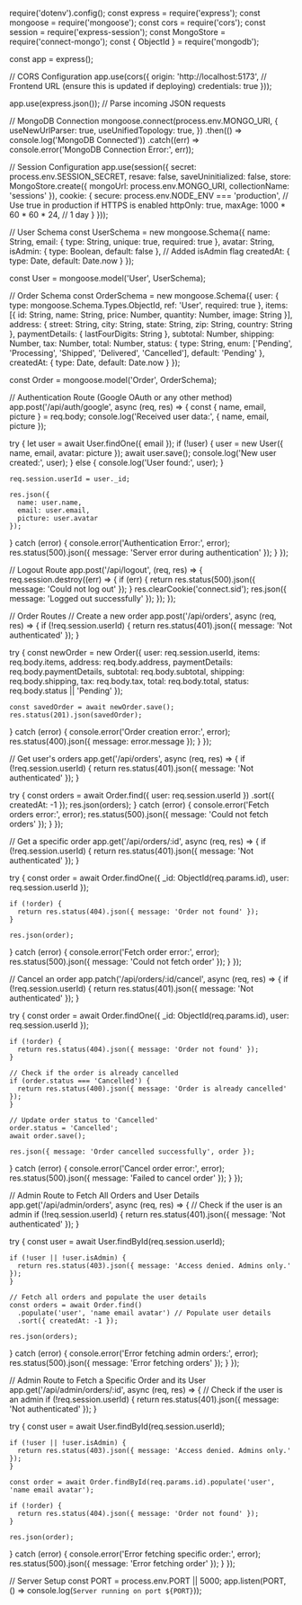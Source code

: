 require('dotenv').config();
const express = require('express');
const mongoose = require('mongoose');
const cors = require('cors');
const session = require('express-session');
const MongoStore = require('connect-mongo');
const { ObjectId } = require('mongodb');

const app = express();

// CORS Configuration
app.use(cors({
  origin: 'http://localhost:5173',  // Frontend URL (ensure this is updated if deploying)
  credentials: true
}));

app.use(express.json());  // Parse incoming JSON requests

// MongoDB Connection
mongoose.connect(process.env.MONGO_URI, {
  useNewUrlParser: true,
  useUnifiedTopology: true,
})
  .then(() => console.log('MongoDB Connected'))
  .catch((err) => console.error('MongoDB Connection Error:', err));

// Session Configuration
app.use(session({
  secret: process.env.SESSION_SECRET,
  resave: false,
  saveUninitialized: false,
  store: MongoStore.create({
    mongoUrl: process.env.MONGO_URI,
    collectionName: 'sessions'
  }),
  cookie: {
    secure: process.env.NODE_ENV === 'production', // Use true in production if HTTPS is enabled
    httpOnly: true,
    maxAge: 1000 * 60 * 60 * 24, // 1 day
  }
}));

// User Schema
const UserSchema = new mongoose.Schema({
  name: String,
  email: {
    type: String,
    unique: true,
    required: true
  },
  avatar: String,
  isAdmin: { type: Boolean, default: false }, // Added isAdmin flag
  createdAt: {
    type: Date,
    default: Date.now
  }
});

const User = mongoose.model('User', UserSchema);

// Order Schema
const OrderSchema = new mongoose.Schema({
  user: {
    type: mongoose.Schema.Types.ObjectId,
    ref: 'User',
    required: true
  },
  items: [{
    id: String,
    name: String,
    price: Number,
    quantity: Number,
    image: String
  }],
  address: {
    street: String,
    city: String,
    state: String,
    zip: String,
    country: String
  },
  paymentDetails: {
    lastFourDigits: String
  },
  subtotal: Number,
  shipping: Number,
  tax: Number,
  total: Number,
  status: {
    type: String,
    enum: ['Pending', 'Processing', 'Shipped', 'Delivered', 'Cancelled'],
    default: 'Pending'
  },
  createdAt: {
    type: Date,
    default: Date.now
  }
});

const Order = mongoose.model('Order', OrderSchema);

// Authentication Route (Google OAuth or any other method)
app.post('/api/auth/google', async (req, res) => {
  const { name, email, picture } = req.body;
  console.log('Received user data:', { name, email, picture });

  try {
    let user = await User.findOne({ email });
    if (!user) {
      user = new User({
        name,
        email,
        avatar: picture
      });
      await user.save();
      console.log('New user created:', user);
    } else {
      console.log('User found:', user);
    }

    req.session.userId = user._id;

    res.json({
      name: user.name,
      email: user.email,
      picture: user.avatar
    });
  } catch (error) {
    console.error('Authentication Error:', error);
    res.status(500).json({ message: 'Server error during authentication' });
  }
});

// Logout Route
app.post('/api/logout', (req, res) => {
  req.session.destroy((err) => {
    if (err) {
      return res.status(500).json({ message: 'Could not log out' });
    }
    res.clearCookie('connect.sid');
    res.json({ message: 'Logged out successfully' });
  });
});

// Order Routes
// Create a new order
app.post('/api/orders', async (req, res) => {
  if (!req.session.userId) {
    return res.status(401).json({ message: 'Not authenticated' });
  }

  try {
    const newOrder = new Order({
      user: req.session.userId,
      items: req.body.items,
      address: req.body.address,
      paymentDetails: req.body.paymentDetails,
      subtotal: req.body.subtotal,
      shipping: req.body.shipping,
      tax: req.body.tax,
      total: req.body.total,
      status: req.body.status || 'Pending'
    });

    const savedOrder = await newOrder.save();
    res.status(201).json(savedOrder);
  } catch (error) {
    console.error('Order creation error:', error);
    res.status(400).json({ message: error.message });
  }
});

// Get user's orders
app.get('/api/orders', async (req, res) => {
  if (!req.session.userId) {
    return res.status(401).json({ message: 'Not authenticated' });
  }

  try {
    const orders = await Order.find({ user: req.session.userId })
      .sort({ createdAt: -1 });
    res.json(orders);
  } catch (error) {
    console.error('Fetch orders error:', error);
    res.status(500).json({ message: 'Could not fetch orders' });
  }
});

// Get a specific order
app.get('/api/orders/:id', async (req, res) => {
  if (!req.session.userId) {
    return res.status(401).json({ message: 'Not authenticated' });
  }

  try {
    const order = await Order.findOne({
      _id: ObjectId(req.params.id),
      user: req.session.userId
    });

    if (!order) {
      return res.status(404).json({ message: 'Order not found' });
    }

    res.json(order);
  } catch (error) {
    console.error('Fetch order error:', error);
    res.status(500).json({ message: 'Could not fetch order' });
  }
});

// Cancel an order
app.patch('/api/orders/:id/cancel', async (req, res) => {
  if (!req.session.userId) {
    return res.status(401).json({ message: 'Not authenticated' });
  }

  try {
    const order = await Order.findOne({
      _id: ObjectId(req.params.id),
      user: req.session.userId
    });

    if (!order) {
      return res.status(404).json({ message: 'Order not found' });
    }

    // Check if the order is already cancelled
    if (order.status === 'Cancelled') {
      return res.status(400).json({ message: 'Order is already cancelled' });
    }

    // Update order status to 'Cancelled'
    order.status = 'Cancelled';
    await order.save();

    res.json({ message: 'Order cancelled successfully', order });
  } catch (error) {
    console.error('Cancel order error:', error);
    res.status(500).json({ message: 'Failed to cancel order' });
  }
});

// Admin Route to Fetch All Orders and User Details
app.get('/api/admin/orders', async (req, res) => {
  // Check if the user is an admin
  if (!req.session.userId) {
    return res.status(401).json({ message: 'Not authenticated' });
  }

  try {
    const user = await User.findById(req.session.userId);

    if (!user || !user.isAdmin) {
      return res.status(403).json({ message: 'Access denied. Admins only.' });
    }

    // Fetch all orders and populate the user details
    const orders = await Order.find()
      .populate('user', 'name email avatar') // Populate user details
      .sort({ createdAt: -1 });

    res.json(orders);
  } catch (error) {
    console.error('Error fetching admin orders:', error);
    res.status(500).json({ message: 'Error fetching orders' });
  }
});

// Admin Route to Fetch a Specific Order and its User
app.get('/api/admin/orders/:id', async (req, res) => {
  // Check if the user is an admin
  if (!req.session.userId) {
    return res.status(401).json({ message: 'Not authenticated' });
  }

  try {
    const user = await User.findById(req.session.userId);

    if (!user || !user.isAdmin) {
      return res.status(403).json({ message: 'Access denied. Admins only.' });
    }

    const order = await Order.findById(req.params.id).populate('user', 'name email avatar');

    if (!order) {
      return res.status(404).json({ message: 'Order not found' });
    }

    res.json(order);
  } catch (error) {
    console.error('Error fetching specific order:', error);
    res.status(500).json({ message: 'Error fetching order' });
  }
});

// Server Setup
const PORT = process.env.PORT || 5000;
app.listen(PORT, () => console.log(`Server running on port ${PORT}`));
